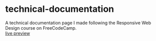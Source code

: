 # technical-documentation
A technical documentation page I made following the Responsive Web Design course on FreeCodeCamp.
<br><a href="https://sanimatie.github.io/technical-documentation/">live preview</a>
